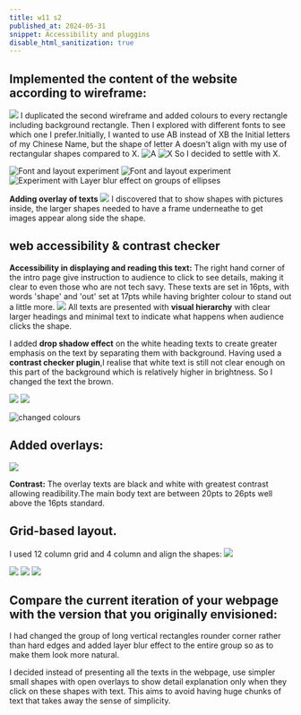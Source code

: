 ```yaml
---
title: w11 s2 
published_at: 2024-05-31
snippet: Accessibility and pluggins
disable_html_sanitization: true
---
```



## Implemented the content of the website according to wireframe:
![ ](a4/11.png)
I duplicated the second wireframe and added colours to every rectangle including background rectangle.
Then I explored with different fonts to see which one I prefer.Initially, I wanted to use AB instead of XB the Initial letters of my Chinese Name, but the shape of letter A doesn't align with my use of rectangular shapes compared to X. 
![A ](a4/AB.png)
![X](a4/XB.png)
So I decided to settle with X.



![Font and layout experiment](a4/FE1.png)
![Font and layout experiment](a4/FE.png)
![Experiment with Layer blur effect on groups of ellipses ](a4/Blur.png)


**Adding overlay of texts** 
![ ](a4/12.png)
I discovered that to show shapes with pictures inside, the larger shapes needed to have a frame underneathe to get images appear along side the shape.


## web accessibility & contrast checker

**Accessibility in displaying and reading this text:**
The right hand corner of the intro page give instruction to audience to click to see details, making it clear to even those who are not tech savy. These texts are set in 16pts, with words 'shape' and 'out' set at 17pts while having brighter colour to stand out a little more.
![ ](a4/text.png)
All texts are presented with **visual hierarchy** with clear larger headings and minimal text to indicate what happens when audience clicks the shape. 



I added **drop shadow effect** on the white heading texts to create greater emphasis on the text by separating them with background.
Having used a **contrast checker plugin**,I realise that white text is  still not clear enough on this part of the background which is relatively higher in brightness. So I changed the text the brown.

![ ](a4/c1.png)
![ ](a4/c2.png)

![changed colours ](a4/c3.png)

## Added overlays:
![ ](a4/12.png)

**Contrast:**
The overlay texts are black and white with greatest contrast allowing readibility.The main body text are between 20pts to 26pts well above the 16pts standard.


## Grid-based layout.
I used 12 column grid and 4 column and align the shapes:
![ ](a4/8.png)

![ ](a4/p1.png)
![ ](a4/p2.png)
![ ](a4/p3.png)



## Compare the current iteration of your webpage with the version that you originally envisioned:

I had changed the group of long vertical rectangles rounder corner rather than hard edges and added layer blur effect to the entire group so as to make them look more natural.

 I decided instead of presenting all the texts in the webpage, use simpler small shapes with open overlays to show detail explanation only when they click on these shapes with text. This aims to avoid having huge chunks of text that takes away the sense of simplicity.


